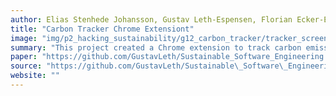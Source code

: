 ```yaml
---
author: Elias Stenhede Johansson, Gustav Leth-Espensen, Florian Ecker-Eckhofen, Gustav Emil Nobert
title: "Carbon Tracker Chrome Extensiont"
image: "img/p2_hacking_sustainability/g12_carbon_tracker/tracker_screenshot.png"
summary: "This project created a Chrome extension to track carbon emission when visiting websites."
paper: "https://github.com/GustavLeth/Sustainable_Software_Engineering.pdf"
source: "https://github.com/GustavLeth/Sustainable\_Software\_Engineering"
website: ""
---
```

